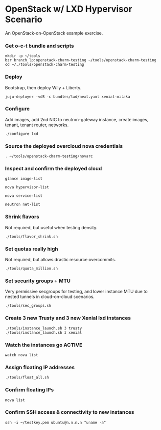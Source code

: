 OpenStack w/ LXD Hypervisor Scenario
=====================================
An OpenStack-on-OpenStack example exercise.


### Get o-c-t bundle and scripts
```
mkdir -p ~/tools
bzr branch lp:openstack-charm-testing ~/tools/openstack-charm-testing
cd ~/./tools/openstack-charm-testing
```

### Deploy
Bootstrap, then deploy Wily + Liberty.
```
juju-deployer -vdB -c bundles/lxd/next.yaml xenial-mitaka
```

### Configure 
Add images, add 2nd NIC to neutron-gateway instance, create images, tenant, tenant router, networks.
```
./configure lxd
```

### Source the deployed overcloud nova credentials
```
. ~/tools/openstack-charm-testing/novarc
```

### Inspect and confirm the deployed cloud

```
glance image-list
```

```
nova hypervisor-list
```

```
nova service-list
```

```
neutron net-list
```

### Shrink flavors
Not required, but useful when testing density.
```
./tools/flavor_shrink.sh
```

### Set quotas really high
Not required, but allows drastic resource overcommits.
```
./tools/quota_million.sh
```

### Set security groups + MTU
Very permissive secgroups for testing, and lower instance MTU due to nested tunnels in cloud-on-cloud scenarios.
```
./tools/sec_groups.sh
```

### Create 3 new Trusty and 3 new Xenial lxd instances
```
./tools/instance_launch.sh 3 trusty
./tools/instance_launch.sh 3 xenial
```

### Watch the instances go ACTIVE
```
watch nova list
```

### Assign floating IP addresses
```
./tools/float_all.sh
```

### Confirm floating IPs
```
nova list
```

### Confirm SSH access & connectivity to new instances
```
ssh -i ~/testkey.pem ubuntu@n.n.n.n "uname -a"
```
